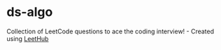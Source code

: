# ds-algo
Collection of LeetCode questions to ace the coding interview! - Created using [LeetHub](https://github.com/QasimWani/LeetHub)
